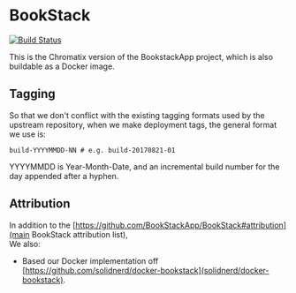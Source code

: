 # BookStack
[![Build Status](https://travis-ci.org/ChromatixAU/BookStack.svg)](https://travis-ci.org/ChromatixAU/BookStack)

This is the Chromatix version of the BookstackApp project, which is also
buildable as a Docker image.

## Tagging
So that we don't conflict with the existing tagging formats used by the
upstream repository, when we make deployment tags, the general format we use is:

```
build-YYYYMMDD-NN # e.g. build-20170821-01
```
YYYYMMDD is Year-Month-Date, and an incremental build number for the day
appended after a hyphen.

## Attribution

In addition to the [https://github.com/BookStackApp/BookStack#attribution](main BookStack attribution list),  
We also:

* Based our Docker implementation off [https://github.com/solidnerd/docker-bookstack](solidnerd/docker-bookstack).
